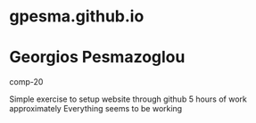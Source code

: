 # gpesma.github.io
# Georgios Pesmazoglou
comp-20

Simple exercise to setup website through github
5 hours of work approximately
Everything seems to be working
